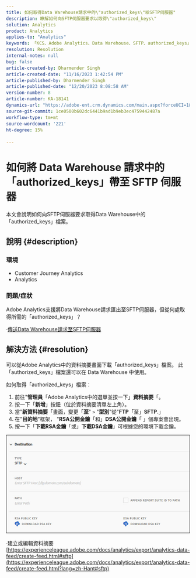 ```yaml
---
title: 如何取得Data Warehouse請求中的\"authorized_keys\"給SFTP伺服器"
description: 瞭解如何向SFTP伺服器要求以取得\"authorized_keys\"
solution: Analytics
product: Analytics
applies-to: "Analytics"
keywords: 「KCS、Adobe Analytics、Data Warehouse、SFTP、authorized_keys」
resolution: Resolution
internal-notes: null
bug: false
article-created-by: Dharmender Singh
article-created-date: "11/16/2023 1:42:54 PM"
article-published-by: Dharmender Singh
article-published-date: "12/20/2023 8:08:58 AM"
version-number: 8
article-number: KA-18141
dynamics-url: "https://adobe-ent.crm.dynamics.com/main.aspx?forceUCI=1&pagetype=entityrecord&etn=knowledgearticle&id=7fa03007-8684-ee11-8179-6045bd0063aa"
source-git-commit: 1ce0500b602dc6441b9ad1b9eb3ec4759442487a
workflow-type: tm+mt
source-wordcount: '221'
ht-degree: 15%

---
```


# 如何將 Data Warehouse 請求中的「authorized_keys」帶至 SFTP 伺服器


本文會說明如何向SFTP伺服器要求取得Data Warehouse中的「authorized_keys」檔案。

## 說明 {#description}


### 環境

- Customer Journey Analytics
- Analytics


### <b>問題/症狀</b>

Adobe Analytics支援將Data Warehouse請求匯出至SFTP伺服器，但從何處取得所需的「authorized_keys」？

·[傳送Data Warehouse請求至SFTP伺服器](https://experienceleague.adobe.com/docs/analytics/export/ftp-and-sftp/secure-file-transfer-protocol/ftp-sftp-dw.html?lang=zh-Hant)


## 解決方法 {#resolution}


可以從Adobe Analytics中的資料摘要畫面下載「authorized_keys」檔案。 此「authorized_keys」檔案還可以在 Data Warehouse 中使用。

如何取得「authorized_keys」檔案：

1. 前往&quot;<b>管理員</b>「Adobe Analytics中的選單並按一下」<b>資料摘要</b>「。
2. 按一下「<b>新增</b>」按鈕（位於資料摘要清單左上角）。
3. 當&quot;<b>新資料摘要</b>「畫面，變更「<b>至</b>&quot; `>`  &quot;<b>型別</b>&quot;從&quot;<b>FTP</b>「至」<b>SFTP</b>.」
4. 在&quot;<b>目的地</b>&quot;框架， &quot;<b>RSA公開金鑰</b>「和」<b>DSA公開金鑰</b>「 」個專案會出現。
5. 按一下「<b>下載RSA金鑰</b>「或」<b>下載DSA金鑰</b>」可根據您的環境下載金鑰。


![](assets/50e37472-899b-ec11-b400-00224805a4ef.png)

·建立或編輯資料摘要
[https://experienceleague.adobe.com/docs/analytics/export/analytics-data-feed/create-feed.html#sftp](https://experienceleague.adobe.com/docs/analytics/export/analytics-data-feed/create-feed.html?lang=zh-Hant#sftp)
